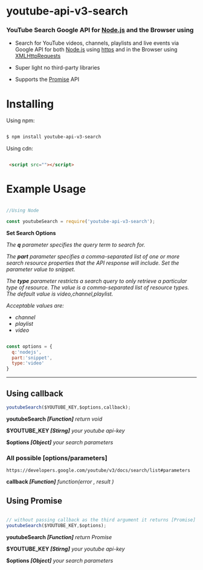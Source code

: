 # youtube-api-v3-search

### YouTube Search Google API for [Node.js](https://nodejs.org/en) and the Browser using

* Search for YouTube videos, channels, playlists and live events via Google API for both [Node.js](https://nodejs.org/en) using [https](https://nodejs.org/api/https.html) and in the Browser using [XMLHttpRequests ](https://developer.mozilla.org/en-US/docs/Web/API/XMLHttpRequest)

* Super light no third-party libraries
* Supports the [Promise](https://developer.mozilla.org/en-US/docs/Web/JavaScript/Reference/Global_Objects/Promise) API


Installing
==========

Using npm:

```bash

$ npm install youtube-api-v3-search
```

Using cdn:

```html

 <script src=""></script>
 ```

Example Usage
=============

```js

//Using Node

const youtubeSearch = require('youtube-api-v3-search');

```
**Set Search Options**

_The **q** parameter specifies the query term to search for._

_The **part** parameter specifies a comma-separated list of one or more search resource properties that the API response will include. Set the parameter value to snippet._


_The **type** parameter restricts a search query to only retrieve a particular type of resource. The value is a comma-separated list of resource types. The default value is video,channel,playlist._

_Acceptable values are:_
* _channel_
* _playlist_
* _video_

```js

const options = {
  q:'nodejs',
  part:'snippet',
  type:'video'
}
```
-----------------

## Using callback

```js
youtubeSearch($YOUTUBE_KEY,$options,callback);
```
**youtubeSearch _[Function]_**  _return void_

**$YOUTUBE_KEY *[Stirng]*** _your youtube api-key_

**$options _[Object]_**  _your search parameters_

### All possible [options/parameters]

`https://developers.google.com/youtube/v3/docs/search/list#parameters`

**callback _[Function]_** _function(error , result )_

## Using Promise

```js

// without passing callback as the third argument it returns [Promise]
youtubeSearch($YOUTUBE_KEY,$options);
```
**youtubeSearch _[Function]_** _return Promise_

**$YOUTUBE_KEY *[Stirng]*** _your youtube api-key_

**$options _[Object]_** _your search parameters_
